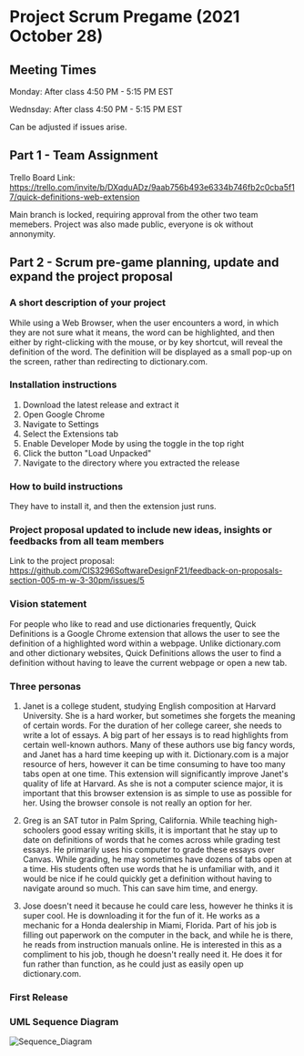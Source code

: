# Project Scrum Pregame (2021 October 28)
## Meeting Times
Monday: After class 4:50 PM - 5:15 PM EST

Wednsday: After class 4:50 PM - 5:15 PM EST

Can be adjusted if issues arise.

## Part 1 - Team Assignment
Trello Board Link: https://trello.com/invite/b/DXqduADz/9aab756b493e6334b746fb2c0cba5f17/quick-definitions-web-extension

Main branch is locked, requiring approval from the other two team memebers. Project was also made public, everyone is ok without annonymity.

## Part 2 - Scrum pre-game planning, update and expand the project proposal
### A short description of your project
  While using a Web Browser, when the user encounters a word, in which they are not sure what it means, the word can be highlighted, and then either by right-clicking with the mouse, or by key shortcut, will reveal the definition of the word. The definition will be displayed as a small pop-up on the screen, rather than redirecting to dictionary.com.

### Installation instructions
  1. Download the latest release and extract it
  2. Open Google Chrome
  3. Navigate to Settings
  4. Select the Extensions tab
  5. Enable Developer Mode by using the toggle in the top right
  6. Click the button "Load Unpacked"
  7. Navigate to the directory where you extracted the release

### How to build instructions
  They have to install it, and then the extension just runs.

### Project proposal updated to include new ideas, insights or feedbacks from all team members
  Link to the project proposal: https://github.com/CIS3296SoftwareDesignF21/feedback-on-proposals-section-005-m-w-3-30pm/issues/5

### Vision statement
  For people who like to read and use dictionaries frequently, Quick Definitions is a Google Chrome extension that allows the user to see the definition of a highlighted word within a webpage. Unlike dictionary.com and other dictionary websites, Quick Definitions allows the user to find a definition without having to leave the current webpage or open a new tab.

### Three personas
  1. Janet is a college student, studying English composition at Harvard University. She is a hard worker, but sometimes she forgets the meaning of certain words. For the duration of her college career, she needs to write a lot of essays. A big part of her essays is to read highlights from certain well-known authors. Many of these authors use big fancy words, and Janet has a hard time keeping up with it. Dictionary.com is a major resource of hers, however it can be time consuming to have too many tabs open at one time. This extension will significantly improve Janet's quality of life at Harvard. As she is not a computer science major, it is important that this browser extension is as simple to use as possible for her. Using the browser console is not really an option for her.

  2. Greg is an SAT tutor in Palm Spring, California. While teaching high-schoolers good essay writing skills, it is important that he stay up to date on definitions of words that he comes across while grading test essays. He primarily uses his computer to grade these essays over Canvas. While grading, he may sometimes have dozens of tabs open at a time. His students often use words that he is unfamiliar with, and it would be nice if he could quickly get a definition without having to navigate around so much. This can save him time, and energy.

  3. Jose doesn't need it because he could care less, however he thinks it is super cool. He is downloading it for the fun of it. He works as a mechanic for a Honda dealership in Miami, Florida. Part of his job is filling out paperwork on the computer in the back, and while he is there, he reads from instruction manuals online. He is interested in this as a compliment to his job, though he doesn't really need it. He does it for fun rather than function, as he could just as easily open up dictionary.com.

### First Release


### UML Sequence Diagram

![Sequence_Diagram](https://user-images.githubusercontent.com/12466823/142452374-8a31a2ff-d658-4156-8f21-737814ab1d21.png)
